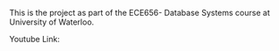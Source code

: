 This is the project as part of the ECE656- Database Systems course at University of Waterloo.

Youtube Link:
